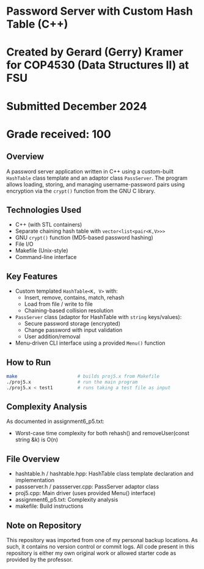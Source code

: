 # Password Server with Custom Hash Table (C++)
# Created by Gerard (Gerry) Kramer for COP4530 (Data Structures II) at FSU
# Submitted December 2024
# Grade received: 100

## Overview

A password server application written in C++ using a custom-built `HashTable` class template and an adaptor class `PassServer`. The program allows loading, storing, and managing username-password pairs using encryption via the `crypt()` function from the GNU C library.

## Technologies Used
- C++ (with STL containers)
- Separate chaining hash table with `vector<list<pair<K,V>>>`
- GNU `crypt()` function (MD5-based password hashing)
- File I/O
- Makefile (Unix-style)
- Command-line interface

## Key Features

- Custom templated `HashTable<K, V>` with:
  - Insert, remove, contains, match, rehash
  - Load from file / write to file
  - Chaining-based collision resolution
- `PassServer` class (adaptor for HashTable with `string` keys/values):
  - Secure password storage (encrypted)
  - Change password with input validation
  - User addition/removal
- Menu-driven CLI interface using a provided `Menu()` function

## How to Run
```bash
make                      # builds proj5.x from Makefile
./proj5.x                 # run the main program
./proj5.x < test1         # runs taking a test file as input
```

## Complexity Analysis

As documented in assignment6_p5.txt:
- Worst-case time complexity for both rehash() and removeUser(const string &k) is O(n)

## File Overview

 - hashtable.h / hashtable.hpp: HashTable class template declaration and implementation
 - passserver.h / passserver.cpp: PassServer adaptor class
 - proj5.cpp: Main driver (uses provided Menu() interface)
 - assignment6_p5.txt: Complexity analysis
 - makefile: Build instructions

## Note on Repository

This repository was imported from one of my personal backup locations. As such, it contains no version control or commit logs. All code present in this repository is either my own original work or allowed starter code as provided by the professor.